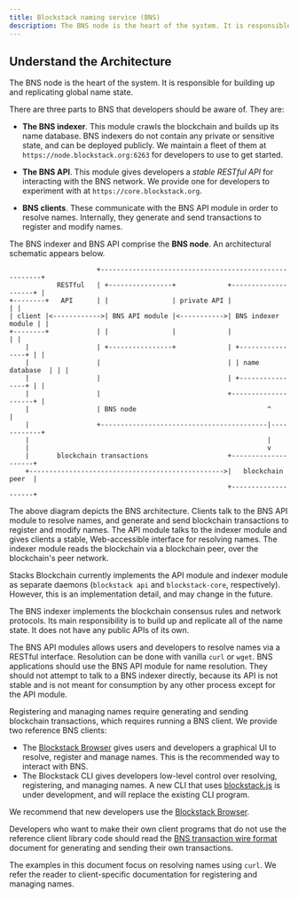```yaml
---
title: Blockstack naming service (BNS)
description: The BNS node is the heart of the system. It is responsible for building up and replicating global name state.
---
```


## Understand the Architecture

The BNS node is the heart of the system. It is responsible for building up
and replicating global name state.

There are three parts to BNS that developers should be aware of. They are:

- **The BNS indexer**. This module crawls the blockchain and builds
  up its name database. BNS indexers do not contain any private or sensitive
  state, and can be deployed publicly. We maintain a fleet of them at
  `https://node.blockstack.org:6263` for developers to use to get started.

- **The BNS API**. This module gives
  developers a _stable RESTful API_ for interacting with the BNS network.
  We provide one for developers to experiment with at `https://core.blockstack.org`.

- **BNS clients**. These communicate with the BNS API module in order to
  resolve names. Internally, they generate and send transactions to register
  and modify names.

The BNS indexer and BNS API comprise the **BNS node**. An architectural schematic appears below.

```
                      +-------------------------------------------------------+
            RESTful   | +----------------+             +--------------------+ |
+--------+   API      | |                | private API |                    | |
| client |<------------>| BNS API module |<----------->| BNS indexer module | |
+--------+            | |                |             |                    | |
    |                 | +----------------+             | +----------------+ | |
    |                 |                                | | name database  | | |
    |                 |                                | +----------------+ | |
    |                 |                                +--------------------+ |
    |                 | BNS node                                 ^            |
    |                 +------------------------------------------|------------+
    |                                                            |
    |                                                            v
    |       blockchain transactions                    +--------------------+
    +------------------------------------------------->|   blockchain peer  |
                                                       +--------------------+
```

The above diagram depicts the BNS architecture. Clients talk to the BNS API module to resolve names, and generate and send blockchain transactions to register and modify names. The API module talks to the indexer module and gives clients a stable, Web-accessible interface for resolving names. The indexer module reads the blockchain via a blockchain peer, over the blockchain's peer network.

Stacks Blockchain currently implements the API module and indexer module as separate
daemons (`blockstack api` and `blockstack-core`, respectively). However, this
is an implementation detail, and may change in the future.

The BNS indexer implements the blockchain consensus rules and network protocols.
Its main responsibility is to build up and replicate all of the name state. It does
not have any public APIs of its own.

The BNS API modules allows users and developers to resolve names via a RESTful
interface. Resolution can be done with vanilla `curl` or `wget`.
BNS applications should use the BNS API module for name resolution.
They should not attempt to talk to a BNS indexer directly, because its API is not stable and is not meant
for consumption by any other process except for the API module.

Registering and managing names require generating and sending blockchain
transactions, which requires running a BNS client. We provide two reference
BNS clients:

- The [Blockstack Browser](https://github.com/blockstack/blockstack-browser) gives users
  and developers a graphical UI to resolve, register and manage names. This is the recommended
  way to interact with BNS.
- The Blockstack CLI gives developers low-level
  control over resolving, registering, and managing names.
  A new CLI that uses [blockstack.js](https://github.com/blockstack/blockstack.js)
  is under development, and will replace the existing CLI program.

We recommend that new developers use the [Blockstack
Browser](https://github.com/blockstack/blockstack-browser).

Developers who want to make their own client programs that do not use
the reference client library code should read the
[BNS transaction wire format](/core/wire-format) document for generating and
sending their own transactions.

The examples in this document focus on resolving names using `curl`. We refer
the reader to client-specific documentation for registering and managing names.
